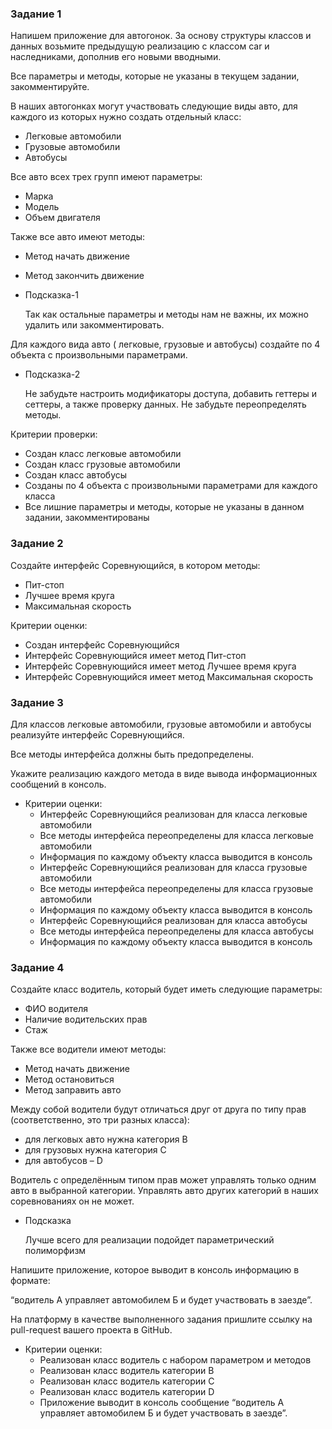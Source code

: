 ### Задание 1

Напишем приложение для автогонок. За основу структуры классов и данных возьмите предыдущую реализацию с классом car и наследниками, дополнив его новыми вводными.

Все параметры и методы, которые не указаны в текущем задании, закомментируйте.

В наших автогонках могут участвовать следующие виды авто, для каждого из которых нужно создать отдельный класс:

- Легковые автомобили
- Грузовые автомобили
- Автобусы

Все авто всех трех групп имеют параметры:

- Марка
- Модель
- Объем двигателя

Также все авто имеют методы:

- Метод начать движение
- Метод закончить движение
- Подсказка-1

  Так как остальные параметры и методы нам не важны, их можно удалить или закомментировать.


Для каждого вида авто ( легковые, грузовые и автобусы) создайте по 4 объекта с произвольными параметрами.

- Подсказка-2

  Не забудьте настроить модификаторы доступа, добавить геттеры и сеттеры, а также проверку данных. Не забудьте переопределять методы.


Критерии проверки:
- Создан класс легковые автомобили
- Создан класс грузовые автомобили
- Создан класс автобусы
- Созданы по 4 объекта с произвольными параметрами для каждого класса
- Все лишние параметры и методы, которые не указаны в данном задании, закомментированы
### Задание 2

Создайте интерфейс Соревнующийся, в котором методы:

- Пит-стоп
- Лучшее время круга
- Максимальная скорость

Критерии оценки:
- Создан интерфейс Соревнующийся
- Интерфейс Соревнующийся имеет метод Пит-стоп
- Интерфейс Соревнующийся имеет метод Лучшее время круга
- Интерфейс Соревнующийся имеет метод Максимальная скорость

### Задание 3

Для классов легковые автомобили, грузовые автомобили и автобусы реализуйте интерфейс Соревнующийся.

Все методы интерфейса должны быть предопределены.

Укажите реализацию каждого метода в виде вывода информационных сообщений в консоль.

- Критерии оценки:
    - Интерфейс Соревнующийся реализован для класса легковые автомобили
    - Все методы интерфейса переопределены для класса легковые автомобили
    - Информация по каждому объекту класса выводится в консоль
    - Интерфейс Соревнующийся реализован для класса грузовые автомобили
    - Все методы интерфейса переопределены для класса грузовые автомобили
    - Информация по каждому объекту класса выводится в консоль
    - Интерфейс Соревнующийся реализован для класса автобусы
    - Все методы интерфейса переопределены для класса автобусы
    - Информация по каждому объекту класса выводится в консоль

### Задание 4

Создайте класс водитель, который будет иметь следующие параметры:

- ФИО водителя
- Наличие водительских прав
- Стаж

Также все водители имеют методы:

- Метод начать движение
- Метод остановиться
- Метод заправить авто

Между собой водители будут отличаться друг от друга по типу прав (соответственно, это три разных класса):

- для легковых авто нужна категория В
- для грузовых нужна категория С
- для автобусов – D

Водитель с определённым типом прав может управлять только одним авто в выбранной категории. Управлять авто других категорий в наших соревнованиях он не может.

- Подсказка

  Лучше всего для реализации подойдет параметрический полиморфизм


Напишите приложение, которое выводит в консоль информацию в формате:

“водитель А управляет автомобилем Б и будет участвовать в заезде”.

На платформу в качестве выполненного задания пришлите ссылку на pull-request вашего проекта в GitHub.

- Критерии оценки:
    - Реализован класс водитель с набором параметром и методов
    - Реализован класс водитель категории B
    - Реализован класс водитель категории C
    - Реализован класс водитель категории D
    - Приложение выводит в консоль сообщение “водитель А управляет автомобилем Б и будет участвовать в заезде”.
